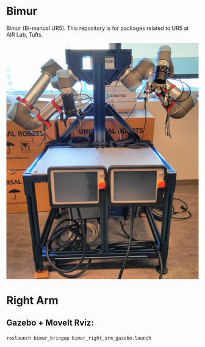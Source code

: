 # Bimur
Bimur (Bi-manual UR5). This repository is for packages related to UR5 at AIR Lab, Tufts.

<img src="pics/Bimur.png" align="middle">

# Right Arm

## Gazebo + MoveIt Rviz:

`roslaunch bimur_bringup bimur_right_arm_gazebo.launch`
